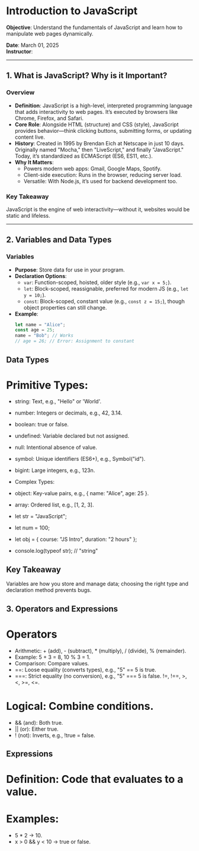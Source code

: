 # Introduction to JavaScript

**Objective**: Understand the fundamentals of JavaScript and learn how to manipulate web pages dynamically.

**Date**: March 01, 2025  
**Instructor**: 

---

## 1. What is JavaScript? Why is it Important?

### Overview
- **Definition**: JavaScript is a high-level, interpreted programming language that adds interactivity to web pages. It’s executed by browsers like Chrome, Firefox, and Safari.
- **Core Role**: Alongside HTML (structure) and CSS (style), JavaScript provides behavior—think clicking buttons, submitting forms, or updating content live.
- **History**: Created in 1995 by Brendan Eich at Netscape in just 10 days. Originally named "Mocha," then "LiveScript," and finally "JavaScript." Today, it’s standardized as ECMAScript (ES6, ES11, etc.).
- **Why It Matters**:
  - Powers modern web apps: Gmail, Google Maps, Spotify.
  - Client-side execution: Runs in the browser, reducing server load.
  - Versatile: With Node.js, it’s used for backend development too.

### Key Takeaway
JavaScript is the engine of web interactivity—without it, websites would be static and lifeless.

---

## 2. Variables and Data Types

### Variables
- **Purpose**: Store data for use in your program.
- **Declaration Options**:
  - `var`: Function-scoped, hoisted, older style (e.g., `var x = 5;`).
  - `let`: Block-scoped, reassignable, preferred for modern JS (e.g., `let y = 10;`).
  - `const`: Block-scoped, constant value (e.g., `const z = 15;`), though object properties can still change.
- **Example**:
  ```javascript
  let name = "Alice";
  const age = 25;
  name = "Bob"; // Works
  // age = 26; // Error: Assignment to constant

## Data Types
# Primitive Types:
- string: Text, e.g., "Hello" or 'World'.
- number: Integers or decimals, e.g., 42, 3.14.
- boolean: true or false.
- undefined: Variable declared but not assigned.
- null: Intentional absence of value.
- symbol: Unique identifiers (ES6+), e.g., Symbol("id").
- bigint: Large integers, e.g., 123n.
- Complex Types:
- object: Key-value pairs, e.g., { name: "Alice", age: 25 }.
- array: Ordered list, e.g., [1, 2, 3].

- let str = "JavaScript";
- let num = 100;
- let obj = { course: "JS Intro", duration: "2 hours" };
- console.log(typeof str); // "string"

## Key Takeaway
Variables are how you store and manage data; choosing the right type and declaration method prevents bugs.

## 3. Operators and Expressions
# Operators
- Arithmetic: + (add), - (subtract), * (multiply), / (divide), % (remainder).
- Example: 5 + 3 = 8, 10 % 3 = 1.
- Comparison: Compare values.
- ==: Loose equality (converts types), e.g., "5" == 5 is true.
- ===: Strict equality (no conversion), e.g., "5" === 5 is false.
!=, !==, >, <, >=, <=.
# Logical: Combine conditions.
- && (and): Both true.
- || (or): Either true.
- ! (not): Inverts, e.g., !true = false.
## Expressions
# Definition: Code that evaluates to a value.
# Examples:
- 5 * 2 → 10.
- x > 0 && y < 10 → true or false.
